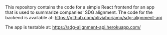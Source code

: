 This repository contains the code for a simple React frontend for an app that is used to summarize companies' SDG alignment. The code for the backend is available at: https://github.com/oliviahorjamo/sdg-alignment-api

The app is testable at: https://sdg-alignment-api.herokuapp.com/
